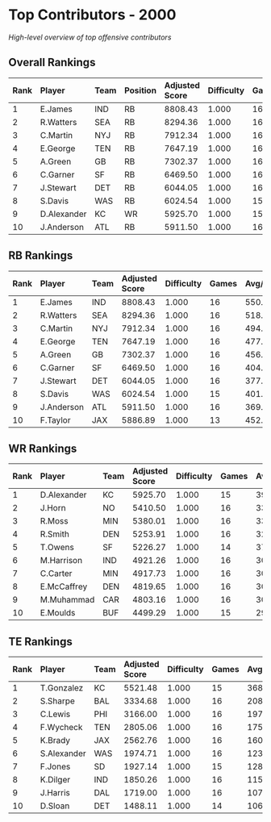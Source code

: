# Top Contributors - 2000

*High-level overview of top offensive contributors*

## Overall Rankings

| Rank | Player      | Team | Position | Adjusted Score | Difficulty | Games | Avg/Game | Typical | Consistency | Trend      |
| :----| :-----------| :----| :--------| :--------------| :----------| :-----| :--------| :-------| :-----------| :----------|
| 1    | E.James     | IND  | RB       | 8808.43        | 1.000      | 16    | 550.53   | 545.85  | 7/4/5       | Stable     |
| 2    | R.Watters   | SEA  | RB       | 8294.36        | 1.000      | 16    | 518.40   | 505.03  | 8/1/7       | Increasing |
| 3    | C.Martin    | NYJ  | RB       | 7912.34        | 1.000      | 16    | 494.52   | 504.76  | 8/1/7       | Decreasing |
| 4    | E.George    | TEN  | RB       | 7647.19        | 1.000      | 16    | 477.95   | 475.00  | 8/2/6       | Stable     |
| 5    | A.Green     | GB   | RB       | 7302.37        | 1.000      | 16    | 456.40   | 418.74  | 8/2/6       | Increasing |
| 6    | C.Garner    | SF   | RB       | 6469.50        | 1.000      | 16    | 404.34   | 400.92  | 8/3/5       | Stable     |
| 7    | J.Stewart   | DET  | RB       | 6044.05        | 1.000      | 16    | 377.75   | 355.21  | 8/2/6       | Stable     |
| 8    | S.Davis     | WAS  | RB       | 6024.54        | 1.000      | 15    | 401.64   | 437.57  | 7/4/4       | Decreasing |
| 9    | D.Alexander | KC   | WR       | 5925.70        | 1.000      | 15    | 395.05   | 362.28  | 7/1/7       | Decreasing |
| 10   | J.Anderson  | ATL  | RB       | 5911.50        | 1.000      | 16    | 369.47   | 404.96  | 8/3/5       | Increasing |

## RB Rankings

| Rank | Player     | Team | Adjusted Score | Difficulty | Games | Avg/Game | Typical | Consistency | Trend      |
| :----| :----------| :----| :--------------| :----------| :-----| :--------| :-------| :-----------| :----------|
| 1    | E.James    | IND  | 8808.43        | 1.000      | 16    | 550.53   | 545.85  | 7/4/5       | Stable     |
| 2    | R.Watters  | SEA  | 8294.36        | 1.000      | 16    | 518.40   | 505.03  | 8/1/7       | Increasing |
| 3    | C.Martin   | NYJ  | 7912.34        | 1.000      | 16    | 494.52   | 504.76  | 8/1/7       | Decreasing |
| 4    | E.George   | TEN  | 7647.19        | 1.000      | 16    | 477.95   | 475.00  | 8/2/6       | Stable     |
| 5    | A.Green    | GB   | 7302.37        | 1.000      | 16    | 456.40   | 418.74  | 8/2/6       | Increasing |
| 6    | C.Garner   | SF   | 6469.50        | 1.000      | 16    | 404.34   | 400.92  | 8/3/5       | Stable     |
| 7    | J.Stewart  | DET  | 6044.05        | 1.000      | 16    | 377.75   | 355.21  | 8/2/6       | Stable     |
| 8    | S.Davis    | WAS  | 6024.54        | 1.000      | 15    | 401.64   | 437.57  | 7/4/4       | Decreasing |
| 9    | J.Anderson | ATL  | 5911.50        | 1.000      | 16    | 369.47   | 404.96  | 8/3/5       | Increasing |
| 10   | F.Taylor   | JAX  | 5886.89        | 1.000      | 13    | 452.84   | 428.31  | 5/0/8       | Increasing |

## WR Rankings

| Rank | Player      | Team | Adjusted Score | Difficulty | Games | Avg/Game | Typical | Consistency | Trend      |
| :----| :-----------| :----| :--------------| :----------| :-----| :--------| :-------| :-----------| :----------|
| 1    | D.Alexander | KC   | 5925.70        | 1.000      | 15    | 395.05   | 362.28  | 7/1/7       | Decreasing |
| 2    | J.Horn      | NO   | 5410.50        | 1.000      | 16    | 338.16   | 326.01  | 6/2/8       | Increasing |
| 3    | R.Moss      | MIN  | 5380.01        | 1.000      | 16    | 336.25   | 335.83  | 8/3/5       | Stable     |
| 4    | R.Smith     | DEN  | 5253.91        | 1.000      | 16    | 328.37   | 313.89  | 4/4/8       | Stable     |
| 5    | T.Owens     | SF   | 5226.27        | 1.000      | 14    | 373.30   | 325.69  | 7/0/7       | Decreasing |
| 6    | M.Harrison  | IND  | 4921.26        | 1.000      | 16    | 307.58   | 275.70  | 7/1/8       | Decreasing |
| 7    | C.Carter    | MIN  | 4917.73        | 1.000      | 16    | 307.36   | 309.32  | 8/3/5       | Stable     |
| 8    | E.McCaffrey | DEN  | 4819.65        | 1.000      | 16    | 301.23   | 303.29  | 6/2/8       | Stable     |
| 9    | M.Muhammad  | CAR  | 4803.16        | 1.000      | 16    | 300.20   | 288.60  | 8/1/7       | Increasing |
| 10   | E.Moulds    | BUF  | 4499.29        | 1.000      | 15    | 299.95   | 258.56  | 6/1/8       | Decreasing |

## TE Rankings

| Rank | Player      | Team | Adjusted Score | Difficulty | Games | Avg/Game | Typical | Consistency | Trend      |
| :----| :-----------| :----| :--------------| :----------| :-----| :--------| :-------| :-----------| :----------|
| 1    | T.Gonzalez  | KC   | 5521.48        | 1.000      | 15    | 368.10   | 401.97  | 7/2/6       | Stable     |
| 2    | S.Sharpe    | BAL  | 3334.68        | 1.000      | 16    | 208.42   | 213.79  | 8/2/6       | Stable     |
| 3    | C.Lewis     | PHI  | 3166.00        | 1.000      | 16    | 197.88   | 218.60  | 8/2/6       | Stable     |
| 4    | F.Wycheck   | TEN  | 2805.06        | 1.000      | 16    | 175.32   | 185.16  | 6/3/7       | Decreasing |
| 5    | K.Brady     | JAX  | 2562.76        | 1.000      | 16    | 160.17   | 126.44  | 5/2/9       | Increasing |
| 6    | S.Alexander | WAS  | 1974.71        | 1.000      | 16    | 123.42   | 104.05  | 8/0/8       | Increasing |
| 7    | F.Jones     | SD   | 1927.14        | 1.000      | 15    | 128.48   | 109.92  | 7/1/7       | Decreasing |
| 8    | K.Dilger    | IND  | 1850.26        | 1.000      | 16    | 115.64   | 68.49   | 5/3/8       | Decreasing |
| 9    | J.Harris    | DAL  | 1719.00        | 1.000      | 16    | 107.44   | 68.89   | 8/1/7       | Decreasing |
| 10   | D.Sloan     | DET  | 1488.11        | 1.000      | 14    | 106.29   | 100.31  | 5/3/6       | Stable     |

